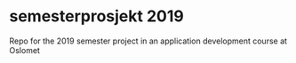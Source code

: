 # semesterprosjekt 2019
Repo for the 2019 semester project in an application development course at Oslomet